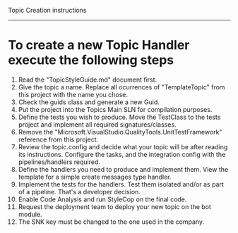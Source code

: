 ﻿Topic Creation instructions

------------------------------------------------------------------------------------------------------------------------
      
# To create a new Topic Handler execute the following steps

1. Read the "TopicStyleGuide.md" document first.
2. Give the topic a name. Replace all ocurrences of "TemplateTopic" from this project with the name you chose.
3. Check the guids class and generate a new Guid.
4. Put the project into the Topics Main SLN for compilation purposes.
5. Define the tests you wish to produce. Move the TestClass to the tests project and implement all required signatures/classes.
6. Remove the "Microsoft.VisualStudio.QualityTools.UnitTestFramework" reference from this project.
7. Review the topic.config and decide what your topic will be after reading its instructions. Configure the tasks, and the integration config with the pipelines/handlers required.
8. Define the handlers you need to produce and implement them. View the template for a simple create messages type handler.
9. Implement the tests for the handlers. Test them isolated and/or as part of a pipeline. That's a developer decision.
10. Enable Code Analysis and run StyleCop on the final code.
11. Request the deployment team to deploy your new topic on the bot module.
12. The SNK key must be changed to the one used in the company.
